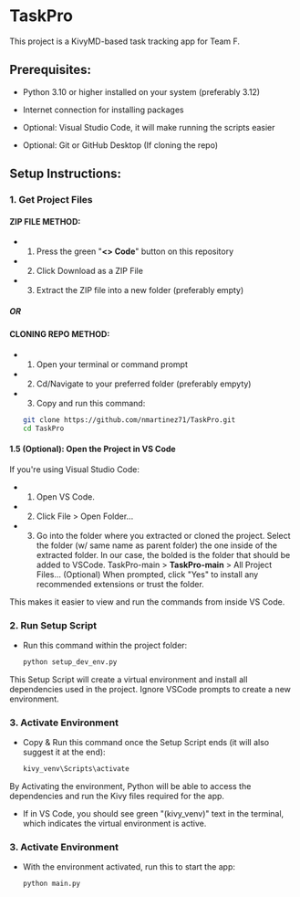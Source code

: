 # TaskPro

This project is a KivyMD-based task tracking app for Team F.

## Prerequisites:
- Python 3.10 or higher installed on your system (preferably 3.12) 
- Internet connection for installing packages

- Optional: Visual Studio Code, it will make running the scripts easier
- Optional: Git or GitHub Desktop (If cloning the repo)

## Setup Instructions:

### 1. Get Project Files

#### ZIP FILE METHOD:
- 1. Press the green "**<> Code**" button on this repository
- 2. Click Download as a ZIP File
- 3. Extract the ZIP file into a new folder (preferably empty)

##### OR

#### CLONING REPO METHOD:
- 1. Open your terminal or command prompt
- 2. Cd/Navigate to your preferred folder (preferably empyty)
- 3. Copy and run this command:
    ```bash
    git clone https://github.com/nmartinez71/TaskPro.git
    cd TaskPro

#### 1.5 (Optional): Open the Project in VS Code
If you're using Visual Studio Code:
- 1. Open VS Code.
- 2. Click File > Open Folder...
- 3. Go into the folder where you extracted or cloned the project.
     Select the folder (w/ same name as parent folder) the one inside of the extracted folder.
     In our case, the bolded is the folder that should be added to VSCode.
     TaskPro-main > **TaskPro-main** > All Project Files...
    (Optional) When prompted, click "Yes" to install any recommended extensions or trust the folder.
     

This makes it easier to view and run the commands from inside VS Code.

### 2. Run Setup Script
- Run this command within the project folder:
  ```bash
  python setup_dev_env.py

This Setup Script will create a virtual environment and install all dependencies used in the project.
Ignore VSCode prompts to create a new environment.

### 3. Activate Environment

- Copy & Run this command once the Setup Script ends (it will also suggest it at the end):
    ```bash
    kivy_venv\Scripts\activate 

By Activating the environment, Python will be able to access the dependencies and run the Kivy files required for the app.

- If in VS Code, you should see green "(kivy_venv)" text in the terminal, which indicates the virtual environment is active.

### 3. Activate Environment

- With the environment activated, run this to start the app:
    ```bash
    python main.py
